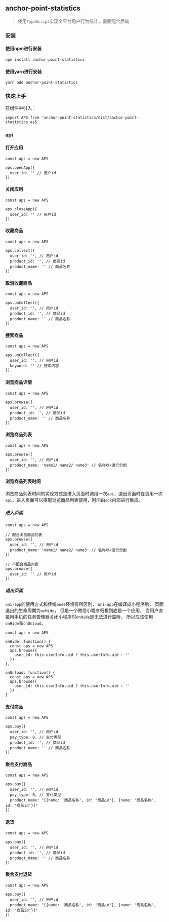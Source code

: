 ## anchor-point-statistics

> 使用`TypeScript`实现全平台用户行为统计，需要配合后端

### 安装

#### 使用npm进行安装

```shell script
npm install anchor-point-statistics
```

#### 使用yarn进行安装

```shell script
yarn add anchor-point-statistics
```


### 快速上手

在组件中引入：

```shell script
import APS from 'anchor-point-statistics/dist/anchor-point-statistics.es5'
```

### api

#### 打开应用

```ecmascript 6
const aps = new APS

aps.openApp({ 
  user_id: '' // 用户id
})
```

#### 关闭应用

```ecmascript 6
const aps = new APS

aps.closeApp({ 
  user_id: '' // 用户id
})
```

#### 收藏商品

```ecmascript 6
const aps = new APS

aps.collect({ 
  user_id: '', // 用户id
  product_id: '', // 商品id
  product_name: '' // 商品名称
})
```

#### 取消收藏商品

```ecmascript 6
const aps = new APS

aps.unCollect({ 
  user_id: '', // 用户id
  product_id: '', // 商品id
  product_name: '' // 商品名称
})
```

#### 搜索商品

```ecmascript 6
const aps = new APS

aps.unCollect({ 
  user_id: '', // 用户id
  keyword: '' // 搜索内容
})
```

#### 浏览商品详情

```ecmascript 6
const aps = new APS

aps.browse({
  user_id: '', // 用户id
  product_id: '', // 商品id
  product_name: '' // 商品名称
})
```

#### 浏览商品列表

```ecmascript 6
const aps = new APS

aps.browse({
  user_id: '', // 用户id
  product_name: 'name1/ name2/ name3' // 名称以/进行分割
})
```

#### 浏览商品列表时间

浏览商品列表时间的实现方式是进入页面时调用一次`api`，退出页面时在调用一次`api`，进入页面可以搭配浏览商品列表使用，时间由`sdk`内部进行集成。

##### 进入页面
```ecmascript 6
const aps = new APS

// 配合浏览商品列表
aps.browse({
  user_id: '', // 用户id
  product_name: 'name1/ name2/ name3' // 名称以/进行分割
})

// 不配合商品列表
aps.browse({
  user_id: '' // 用户id
})
```

##### 退出页面

`uni-app`的使用方式和传统`node`环境有所区别，
`uni-app`在编译成小程序后，
页面退出的生命周期为`onHide`，
但是一个微信小程序归根到底是一个应用，
当用户直接用手机的任务管理器关闭小程序时`onHide`是无法进行监听，
所以应该使用`onHide`和`onUnload`。

```ecmascript 6
const aps = new APS

onHide: function() {
  const aps = new APS
  aps.browse({
    user_id: this.userInfo.uid ? this.userInfo.uid : ''
  })
},

onUnload: function() {
  const aps = new APS
  aps.browse({
    user_id: this.userInfo.uid ? this.userInfo.uid : ''
  })
}
```

#### 支付商品

```ecmascript 6
const aps = new APS

aps.buy({
  user_id: '', // 用户id
  pay_type: 0, // 支付类型
  product_id: '', // 商品id
  product_name: '' // 商品名称
})
```

#### 聚合支付商品

```ecmascript 6
const aps = new APS

aps.buy({
  user_id: '', // 用户id
  pay_type: 0, // 支付类型
  product_name: "[{name: '商品名称', id: '商品id'}, {name: '商品名称', id: '商品id'}]"
})
```

#### 退货

```ecmascript 6
const aps = new APS

aps.buy({
  user_id: '', // 用户id
  product_id: '', // 商品id
  product_name: '' // 商品名称
})
```

#### 聚合支付退货

```ecmascript 6
const aps = new APS

aps.buy({
  user_id: '', // 用户id
  product_name: "[{name: '商品名称', id: '商品id'}, {name: '商品名称', id: '商品id'}]"
})
```
